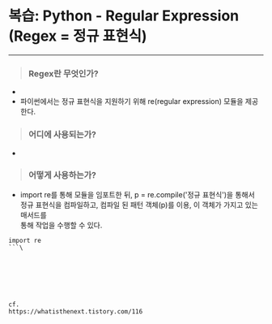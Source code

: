 # 복습: Python - Regular Expression (Regex = 정규 표현식)
---
> ### Regex란 무엇인가? 
-
- 파이썬에서는 정규 표현식을 지원하기 위해 re(regular expression) 모듈을 제공한다.

> ### 어디에 사용되는가? 
-

> ### 어떻게 사용하는가? 
- import re를 통해 모듈을 임포트한 뒤, p = re.compile('정규 표현식')을 통해서\
정규 표현식을 컴파일하고, 컴파일 된 패턴 객체(p)를 이용, 이 객체가 가지고 있는 매서드를\
통해 작업을 수행할 수 있다. 


 ```
 import re
 ```\







 cf. 
 https://whatisthenext.tistory.com/116